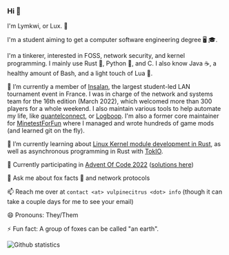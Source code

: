 ### Hi 👋

I'm Lymkwi, or Lux. 🦊

I'm a student aiming to get a computer software engineering degree 🖥️ 🎓.

I'm a tinkerer, interested in FOSS, network security, and kernel programming. I mainly use Rust 🦀, Python 🐍, and C. I also know Java ☕, a healthy amount of Bash, and a light touch of Lua 🌙.

🔭 I’m currently a member of [Insalan](https://github.com/INSAlan), the largest student-led LAN tournament event in France. I was in charge of the network and systems team for the 16th edition (March 2022), which welcomed more than 300 players for a whole weekend.
I also maintain various tools to help automate my life, like [quantelconnect](https://github.com/Lymkwi/quantelconnect), or [Logboop](https://github.com/Lymkwi/logboop-rs/). I'm also a former core maintainer for [MinetestForFun](https://github.com/MinetestForFun/) where I managed and wrote hundreds of game mods (and learned git on the fly).

🌱 I’m currently learning about [Linux Kernel module development in Rust](https://github.com/Rust-for-Linux), as well as asynchronous programming in Rust with [TokIO](https://lib.rs/crates/tokio/).

🎁 Currently participating in [Advent Of Code 2022](https://adventofcode.com/) ([solutions here](https://github.com/Lymkwi/AdventOfCode-2022/))

💬 Ask me about fox facts 🦊 and network protocols

📫 Reach me over at `contact <at> vulpinecitrus <dot> info` (though it can take a couple days for me to see your email)

😄 Pronouns: They/Them

⚡ Fun fact: A group of foxes can be called "an earth".


![Github statistics](https://github-readme-stats.vercel.app/api?username=Lymkwi&show_icons=true&theme=ocean_dark&include_all_commits=true&custom_title=Github%20Stats&hide=stars)

<!--
**Lymkwi/Lymkwi** is a ✨ _special_ ✨ repository because its `README.md` (this file) appears on your GitHub profile.

Here are some ideas to get you started:

- 🔭 I’m currently working on ...
- 🌱 I’m currently learning ...
- 👯 I’m looking to collaborate on ...
- 🤔 I’m looking for help with ...
- 💬 Ask me about ...
- 📫 How to reach me: ...
- 😄 Pronouns: ...
- ⚡ Fun fact: ...
-->
